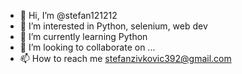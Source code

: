 - 👋 Hi, I’m @stefan121212
- 👀 I’m interested in Python, selenium, web dev
- 🌱 I’m currently learning Python
- 💞️ I’m looking to collaborate on ...
- 📫 How to reach me stefanzivkovic392@gmail.com
<!---
stefan121212/stefan121212 is a ✨ special ✨ repository because its `README.md` (this file) appears on your GitHub profile.
You can click the Preview link to take a look at your changes.
--->
